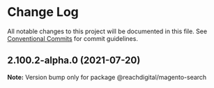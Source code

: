# Change Log

All notable changes to this project will be documented in this file.
See [Conventional Commits](https://conventionalcommits.org) for commit guidelines.

## 2.100.2-alpha.0 (2021-07-20)

**Note:** Version bump only for package @reachdigital/magento-search
